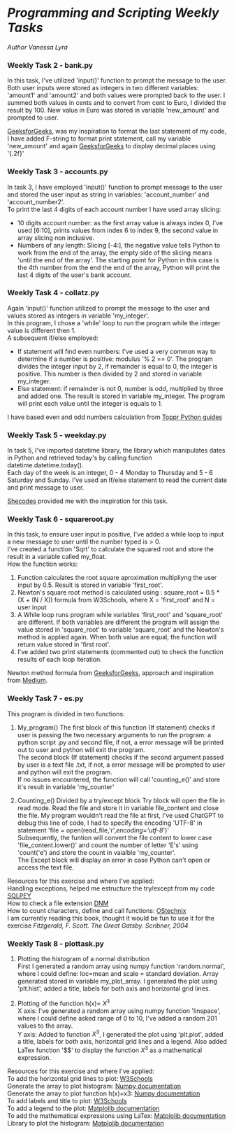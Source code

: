 # ***Programming and Scripting Weekly Tasks***

_Author Vanessa Lyra_

### **Weekly Task 2** - bank.py

In this task, I've utilized 'input()' function to prompt the message to the user. Both user inputs were stored as integers in two different variables: 'amount1' and 'amount2' and both values were prompted back to the user.
I summed both values in cents and to convert from cent to Euro, I divided the result by 100. New value in Euro was stored in variable 'new_amount' and prompted to user.

[GeeksforGeeks](https://www.geeksforgeeks.org/formatted-string-literals-f-strings-python/), was my inspiration to format the last statement of my code, I have added F-string to format print statement, call my variable 'new_amount' and again [GeeksforGeeks](https://www.geeksforgeeks.org/how-to-get-two-decimal-places-in-python/) to display decimal places using '{.2f}'  

  
### **Weekly Task 3** - accounts.py

In task 3, I have employed 'input()' function to prompt message to the user and stored the user input as string in variables: 'account_number' and 'account_number2'.  
To print the last 4 digits of each account number I have used array slicing:
- 10 digits account number: as the first array value is always index 0, I've used [6:10], prints values from index 6 to index 9, the second value in array slicing non inclusive.
- Numbers of any length: Slicing [-4:], the negative value tells Python to work from the end of the array, the empty side of the slicing means 'until the end of the array'. The starting point for Python in this case is the 4th number from the end the end of the array, Python will print the last 4 digits of the user's bank account.
  

### **Weekly Task 4** - collatz.py
Again 'input()' function utilized to prompt the message to the user and values stored as integers in variable 'my_integer'.  
In this program, I chose a 'while' loop to run the program while the integer value is different then 1.   
A subsequent if/else employed:  
- If statement will find even numbers: I've used a very common way to determine if a number is positive: modulus '% 2 == 0'. The program divides the integer input by 2, if remainder is equal to 0, the integer is positive. This number is then divided by 2 and stored in variable my_integer.
- Else statement: if remainder is not 0, number is odd, multiplied by three and added one. The result is stored in variable my_integer.
The program will print each value until the integer is equals to 1.

I have based even and odd numbers calculation from 
[Toppr Python guides](https://www.toppr.com/guides/python-guide/examples/python-examples/python-program-to-check-if-a-number-is-odd-or-even)

### **Weekly Task 5** - weekday.py 
In task 5, I've imported datetime library, the library which manipulates dates in Python and retrieved today's by calling function datetime.datetime.today().  
Each day of the week is an integer, 0 - 4 Monday to Thursday and 5 - 6 Saturday and Sunday. I've used an If/else statement to read the current date and print message to user.

[Shecodes](https://www.shecodes.io/athena/10185-how-to-check-what-day-of-the-week-it-is-in-python) provided me with the inspiration for this task.


### **Weekly Task 6** - squareroot.py
In this task, to ensure user input is positive, I've added a while loop to input a new message to user until the number typed is > 0.  
I've created a function 'Sqrt' to calculate the squared root and store the result in a variable called my_float.  
How the function works:  
1. Function calculates the root square aproximation multipliyng the user input by 0.5. Result is stored in variable 'first_root'.
2. Newton's square root method is calculated using : square_root = 0.5 * (X + (N / X)) formula from W3Schools, where X = 'first_root' and N = user input
3. A While loop runs program while variables 'first_root' and 'square_root' are different. If both variables are different the program will assign the value stored in 'square_root' to variable 'square_root' and the Newton's method is applied again. When both value are equal, the function will return value stored in 'first root'.
4. I've added two print statements (commented out) to check the function results of each loop iteration.

 Newton method formula from [GeeksforGeeks](https://www.geeksforgeeks.org/find-root-of-a-number-using-newtons-method/), approach and inspiration from [Medium](https://thirumalai2024.medium.com/python-program-to-find-square-root-of-the-number-using-newtons-method-937c0e732756).

### **Weekly Task 7** - es.py
This program is divided in two functions:  

1. My_program()
The first block of this function (If statement) checks if user is passing the two necessary arguments to run  the program: a python script .py and second file, if not, a error message will be printed out to user and python will exit the program.  
The second block (If statement) checks if the second argument passed by user is a text file .txt, if not, a error message will be prompted to user and python will exit the program.  
If no issues encountered, the function will call 'counting_e()' and store it's result in variable 'my_counter'

2. Counting_e()
Divided by a try/except block
Try block will open the file in read mode. Read the file and store it in variable file_content and close the file. My program wouldn't read the file at first, I've used ChatGPT to debug this line of code, I had to specify the encoding 'UTF-8' in statement 'file = open(read_file,'r',_encoding='utf-8_')'   
Subsequently, the funtion will convert the file content to lower case 'file_content.lower()' and count the number of letter 'E's' using 'count('e') and store the count in vaialble 'my_counter'.  
The Except block will display an error in case Python can't open or access the text file.

Resources for this exercise and where I've applied:  
Handling exceptions, helped me estructure the try/except from my code [SQLPEY](https://sqlpey.com/python/top-4-methods-to-handle-exceptions-when-reading-files-in-python)  
How to check a file extension [DNM](https://dnmtechs.com/using-endswith-to-check-for-multiple-file-extensions-in-python-3/)  
How to count characters, define and call functions: [OStechnix](https://ostechnix.com/count-characters-and-words-in-text-files-using-python/)  
I am currently reading this book, thought it would be fun to use it for the exercise _Fitzgerald, F. Scott. The Great Gatsby. Scribner, 2004_

### **Weekly Task 8** - plottask.py
1. Plotting the histogram of a normal distribution  
First I generated a random array using numpy function 'random.normal', where I could define: loc=mean and scale = standard deviation. Array generated stored in variable my_plot_array. I generated the plot using 'plt.hist', added a title, labels for both axis and horizontal grid lines.

2. Plotting of the function  h(x)= $X^3$  
X axis: I've generated a random array using numpy function 'linspace', where I could define asked range of 0 to 10, I've added a random 201 values to the array.  
Y axis: Added to function $X^3$, I generated the plot using 'plt.plot', added a title, labels for both axis, horizontal grid lines and a legend. Also added LaTex function '$$' to display the function $X^3$ as a mathematical expression.

Resources for this exercise and where I've applied:  
To add the horizontal grid lines to plot: [W3Schools](https://www.w3schools.com/python/matplotlib_grid.asp)  
Generate the array to plot histogram: [Numpy documentation](https://numpy.org/doc/2.1/reference/random/generated/numpy.random.normal.html)  
Generate the array to plot function h(x)=x3: [Numpy documentation](https://numpy.org/doc/stable/reference/generated/numpy.linspace.html)  
To add labels and title to plot: [W3Schools](https://www.w3schools.com/python/matplotlib_labels.asp)  
To add a legend to the plot: [Matplolib documentation](https://matplotlib.org/stable/api/_as_gen/matplotlib.pyplot.legend.html)  
To add the mathematical expressions using LaTex: [Matplolib documentation](https://matplotlib.org/stable/users/explain/text/mathtext.html)  
Library to plot the histogram: [Matplolib documentation](https://matplotlib.org/stable/api/_as_gen/matplotlib.pyplot.hist.html)  


